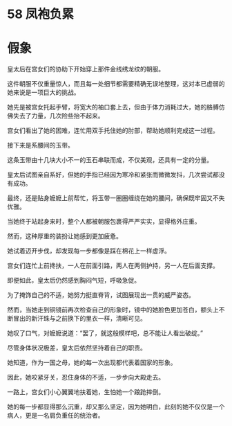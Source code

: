 # 58 凤袍负累

# 假象

皇太后在宫女们的协助下开始穿上那件金线绣龙纹的朝服。

这件朝服不仅重量惊人，而且每一处细节都需要精确无误地整理，这对本已虚弱的她来说是一项巨大的挑战。

她先是被宫女托起手臂，将宽大的袖口套上去，但由于体力消耗过大，她的胳膊仿佛失去了力量，几次险些抬不起来。

宫女们看出了她的困难，连忙用双手托住她的肘部，帮助她顺利完成这一过程。

接下来是系腰间的玉带。

这条玉带由十几块大小不一的玉石串联而成，不仅美观，还具有一定的分量。

皇太后试图亲自系好，但她的手指已经因为寒冷和紧张而微微发抖，几次尝试都没有成功。

最终，还是贴身嬷嬷上前帮忙，将玉带一圈圈缠绕在她的腰间，确保既牢固又不失优雅。

当她终于站起身来时，整个人都被朝服包裹得严严实实，显得格外庄重。

然而，这种厚重的装扮让她感到更加疲惫。

她试着迈开步伐，却发现每一步都像是踩在棉花上一样虚浮。

宫女们连忙上前搀扶，一人在前面引路，两人在两侧护持，另一人在后面支撑。

即便如此，皇太后仍然感到胸闷气短，呼吸急促。

为了掩饰自己的不适，她努力挺直脊背，试图展现出一贯的威严姿态。

然而，当她走到铜镜前再次检查自己的形象时，镜中的她脸色更加苍白，额头上不断冒出的新汗珠与之前换下的里衣一样，清晰可见。

她叹了口气，对嬷嬷说道：“罢了，就这般模样吧，总不能让人看出破绽。”

尽管身体状况极差，皇太后依然坚持着自己的职责。

她知道，作为一国之母，她的每一次出现都代表着国家的形象。

因此，她咬紧牙关，忍住身体的不适，一步步向大殿走去。

一路上，宫女们小心翼翼地扶着她，生怕她一个踉跄摔倒。

她的每一步都显得那么沉重，却又那么坚定，因为她明白，此刻的她不仅仅是一个病人，更是一名肩负重任的统治者。

